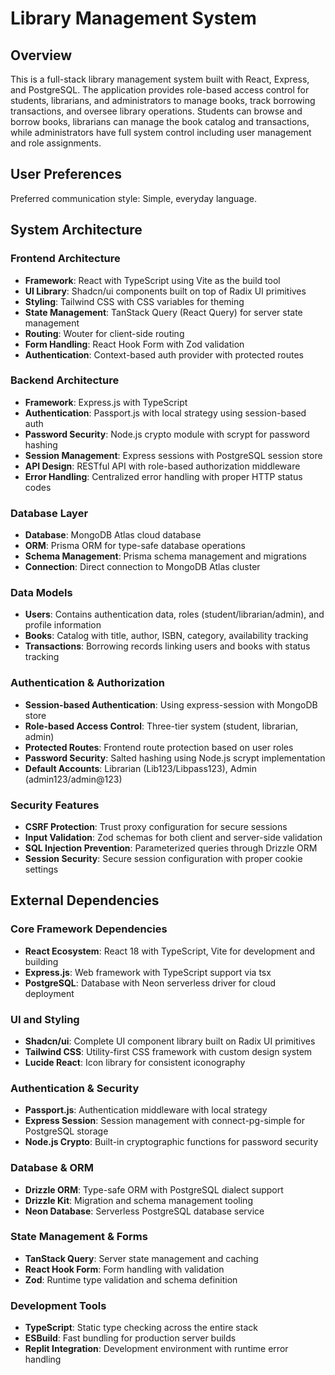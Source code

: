 # Library Management System

## Overview

This is a full-stack library management system built with React, Express, and PostgreSQL. The application provides role-based access control for students, librarians, and administrators to manage books, track borrowing transactions, and oversee library operations. Students can browse and borrow books, librarians can manage the book catalog and transactions, while administrators have full system control including user management and role assignments.

## User Preferences

Preferred communication style: Simple, everyday language.

## System Architecture

### Frontend Architecture
- **Framework**: React with TypeScript using Vite as the build tool
- **UI Library**: Shadcn/ui components built on top of Radix UI primitives
- **Styling**: Tailwind CSS with CSS variables for theming
- **State Management**: TanStack Query (React Query) for server state management
- **Routing**: Wouter for client-side routing
- **Form Handling**: React Hook Form with Zod validation
- **Authentication**: Context-based auth provider with protected routes

### Backend Architecture
- **Framework**: Express.js with TypeScript
- **Authentication**: Passport.js with local strategy using session-based auth
- **Password Security**: Node.js crypto module with scrypt for password hashing
- **Session Management**: Express sessions with PostgreSQL session store
- **API Design**: RESTful API with role-based authorization middleware
- **Error Handling**: Centralized error handling with proper HTTP status codes

### Database Layer
- **Database**: MongoDB Atlas cloud database
- **ORM**: Prisma ORM for type-safe database operations
- **Schema Management**: Prisma schema management and migrations
- **Connection**: Direct connection to MongoDB Atlas cluster

### Data Models
- **Users**: Contains authentication data, roles (student/librarian/admin), and profile information
- **Books**: Catalog with title, author, ISBN, category, availability tracking
- **Transactions**: Borrowing records linking users and books with status tracking

### Authentication & Authorization
- **Session-based Authentication**: Using express-session with MongoDB store
- **Role-based Access Control**: Three-tier system (student, librarian, admin)
- **Protected Routes**: Frontend route protection based on user roles
- **Password Security**: Salted hashing using Node.js scrypt implementation
- **Default Accounts**: Librarian (Lib123/Libpass123), Admin (admin123/admin@123)

### Security Features
- **CSRF Protection**: Trust proxy configuration for secure sessions
- **Input Validation**: Zod schemas for both client and server-side validation
- **SQL Injection Prevention**: Parameterized queries through Drizzle ORM
- **Session Security**: Secure session configuration with proper cookie settings

## External Dependencies

### Core Framework Dependencies
- **React Ecosystem**: React 18 with TypeScript, Vite for development and building
- **Express.js**: Web framework with TypeScript support via tsx
- **PostgreSQL**: Database with Neon serverless driver for cloud deployment

### UI and Styling
- **Shadcn/ui**: Complete UI component library built on Radix UI primitives
- **Tailwind CSS**: Utility-first CSS framework with custom design system
- **Lucide React**: Icon library for consistent iconography

### Authentication & Security
- **Passport.js**: Authentication middleware with local strategy
- **Express Session**: Session management with connect-pg-simple for PostgreSQL storage
- **Node.js Crypto**: Built-in cryptographic functions for password security

### Database & ORM
- **Drizzle ORM**: Type-safe ORM with PostgreSQL dialect support
- **Drizzle Kit**: Migration and schema management tooling
- **Neon Database**: Serverless PostgreSQL database service

### State Management & Forms
- **TanStack Query**: Server state management and caching
- **React Hook Form**: Form handling with validation
- **Zod**: Runtime type validation and schema definition

### Development Tools
- **TypeScript**: Static type checking across the entire stack
- **ESBuild**: Fast bundling for production server builds
- **Replit Integration**: Development environment with runtime error handling